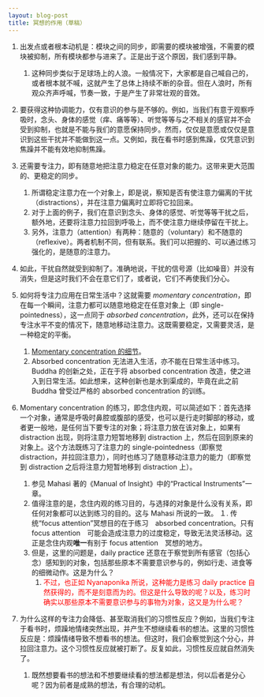 ```yaml
---
layout: blog-post
title: 冥想的作用（草稿）
---
```


1. 出发点或者根本动机是：模块之间的同步，即需要的模块被增强，不需要的模块被抑制，所有模块都参与进来了。正是出于这个原因，我们感到平静。
    1. 这种同步类似于足球场上的人浪。一般情况下，大家都是自己喊自己的，或者根本就不喊，这就产生了总体上持续不断的杂音。但在人浪时，所有观众齐声呼喊，节奏一致，于是产生了非常壮观的音效。

1. 要获得这种协调能力，仅有意识的参与是不够的。例如，当我们有意于观察呼吸时，念头、身体的感觉（痒、痛等等）、听觉等等与之不相关的感官并不会受到抑制，也就是不能与我们的意愿保持同步。然而，仅仅是意愿或仅仅是意识到这些干扰并不能做到这一点。又例如，我在看书时感到焦躁，仅凭意识到焦躁并不能有效地抑制焦躁。

1. 还需要专注力，即有随意地把注意力稳定在任意对象的能力。这带来更大范围的、更稳定的同步。
    1. 所谓稳定注意力在一个对象上，即是说，察知是否有使注意力偏离的干扰（distractions），并在注意力偏离时立即将它拉回来。
    1. 对于上面的例子，我们在意识到念头、身体的感觉、听觉等等干扰之后，额外地，还要将注意力拉回到呼吸上，而不使注意力继续停留在干扰上。
    1. 另外，注意力（attention）有两种：随意的（voluntary）和不随意的（reflexive）。两者机制不同，但有联系。我们可以把握的、可以通过练习强化的，是随意的注意力。

1. 如此，干扰自然就受到抑制了。准确地说，干扰的信号源（比如噪音）并没有消失，但是这时我们不会在意它们了，或者说，它们不再使我们分心。

1. 如何将专注力应用在日常生活中？这就需要 _momentary concentration_，即在每一个瞬间，注意力都可以随意地稳定在任意对象上（即 single-pointedness），这一点同于 _absorbed concentration_，此外，还可以在保持专注水平不变的情况下，随意地移动注意力。这既需要稳定，又需要灵活，是一种稳定的平衡。
    1. [Momentary concentration 的细节](https://www.accesstoinsight.org/lib/authors/mahasi/progress.html#ch2:~:text=In%20the%20Commentary,culmination.%5B21%5D)。
    1. Absorbed concentration 无法进入生活，亦不能在日常生活中练习。Buddha 的创新之处，正在于将 absorbed concentration 改造，使之进入到日常生活。如此想来，这种创新也是水到渠成的，毕竟在此之前 Buddha 曾受过严格的 absorbed concentration 的训练。

1. Momentary concentration 的练习，即念住内观，可以简述如下：首先选择一个对象，通常是呼吸时鼻腔或腹部的感受，也可以是行走时脚部的移动，或者更一般地，是任何当下要专注的对象；将注意力放在该对象上，如果有 distraction 出现，则将注意力短暂地移到 distraction 上，然后在回到原来的对象上。这个方法既练习了注意力的 single-pointedness（即察觉 distraction，并拉回注意力），同时也练习了随意移动注意力的能力（即察觉到 distraction 之后将注意力短暂地移到 distraction 上）。
    1. 参见 Mahasi 著的《Manual of Insight》中的“Practical Instruments”一章。
    1. 值得注意的是，念住内观的练习目的，与选择的对象是什么没有关系，即任何对象都可以达到练习的目的。这与 Mahasi 所说的一致。
    １. 传统“focus attention”冥想目的在于练习　absorbed concentration。只有 focus attention　可能会造成注意力的过度稳定，导致无法灵活移动。这正是念住内观**唯一**有别于 focus attention　冥想的地方。
    1. 但是，这里的问题是，daily practice 还意在于察觉到所有感官（包括心念）感知到的对象，包括那些原本不需要意识参与的，例如行走、进食等的细微动作。这是为什么？
        1. <font color="red">不过，也正如 Nyanaponika 所说，这种能力是练习 daily practice 自然获得的，而不是刻意而为的。但这是什么导致的呢？以及，练习时确实以那些原本不需要意识参与的事物为对象，这又是为什么呢？</font>

1. 为什么这样的专注力会降低、甚至取消我们的习惯性反应？例如，当我们专注于看书时，烦躁地情绪突然出现，并产生不想继续看书的想法。这里的习惯性反应是：烦躁情绪导致不想看书的想法。但这时，我们会察觉到这个分心，并拉回注意力。这个习惯性反应就被打断了。反复如此，习惯性反应就自然消失了。
    1. 既然想要看书的想法和不想要继续看的想法都是想法，何以后者是分心呢？因为前者是成熟的想法，有合理的动机。
